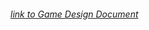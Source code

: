 ###### [link to Game Design Document](https://docs.google.com/document/d/1Ndn43LqA2STCY9JUDZZa_wZcG7PQnyFpSxNQD2Hd58M/edit?usp=sharing)

